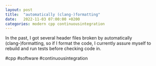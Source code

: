 ```yaml
---
layout: post
title:  "automatically (clang-)formatting"
date:   2022-11-03 07:00:00 +0200
categories: modern cpp continuousintegration
---
```

In the past, I got several header files broken by automatically (clang-)formatting, so if I format the code, I currently assure myself to rebuild and run tests before checking code in.

#cpp #software #continuousintegration
